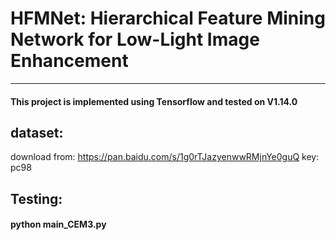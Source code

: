 HFMNet: Hierarchical Feature Mining Network for Low-Light Image Enhancement
=====================================================
---------------------------------------------------------------
#### This project is implemented using Tensorflow and tested on V1.14.0

## dataset:

download from: https://pan.baidu.com/s/1g0rTJazyenwwRMjnYe0guQ   key: pc98 

## Testing:

#### python main_CEM3.py


